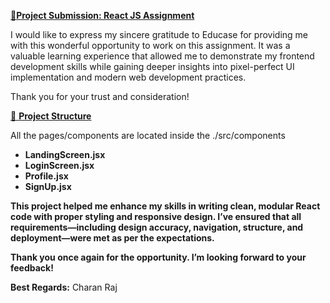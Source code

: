 <ins> 📝**Project Submission: React JS Assignment**<ins>

I would like to express my sincere gratitude to Educase for providing me with this wonderful opportunity to work on this assignment. It was a valuable learning experience that allowed me to demonstrate my frontend development skills while gaining deeper insights into pixel-perfect UI implementation and modern web development practices.

Thank you for your trust and consideration!

<ins>📁 **Project Structure**<ins>

All the pages/components are located inside the ./src/components

* **LandingScreen.jsx**
* **LoginScreen.jsx**
* **Profile.jsx**
* **SignUp.jsx**


**This project helped me enhance my skills in writing clean, modular React code with proper styling and responsive design. I’ve ensured that all requirements—including design accuracy, navigation, structure, and deployment—were met as per the expectations.**

**Thank you once again for the opportunity. I’m looking forward to your feedback!** 

**Best Regards:**
Charan Raj
